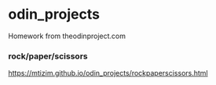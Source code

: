 # odin_projects
Homework from theodinproject.com
### rock/paper/scissors
https://mtizim.github.io/odin_projects/rockpaperscissors.html
